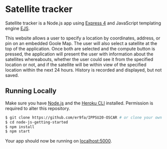 # Satellite tracker

Satellite tracker is a Node.js app using [Express 4](http://expressjs.com/) and JavaScript templating engine [EJS](https://ejs.co/).


This website allows a user to specify a location by coordinates, address, or pin on an embedded Goole Map. The user will also select a satellite at the top of the application. Once both are selected and the compute button is pressed, the application will present the user with information about the satellites whereabouts, whether the user could see it from the specified location or not, and if the satellite will be within view of the specified location within the next 24 hours. History is recorded and displayed, but not saved.

## Running Locally

Make sure you have [Node.js](http://nodejs.org/) and the [Heroku CLI](https://cli.heroku.com/) installed. Permission is required to alter this repository.

```sh
$ git clone https://github.com/er9fa/IPPSU20-OSCAR # or clone your own fork
$ cd node-js-getting-started
$ npm install
$ npm start
```
Your app should now be running on [localhost:5000](http://localhost:5000/).
